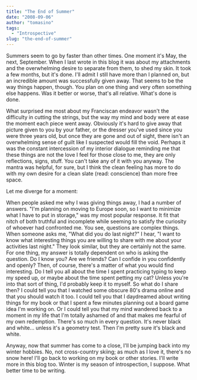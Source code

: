 ```yaml
---
title: "The End of Summer"
date: "2008-09-06"
author: "tomasino"
tags:
  - "Introspective"
slug: "the-end-of-summer"
---
```


Summers seem to go by faster than other times. One moment it's May, the
next, September. When I last wrote in this blog it was about my
attachments and the overwhelming desire to separate from them, to shed
my skin. It took a few months, but it's done. I'll admit I still have
more than I planned on, but an incredible amount was successfully given
away. That seems to be the way things happen, though. You plan on one
thing and very often something else happens. Was it better or worse,
that's all relative. What's done is done.

What surprised me most about my Franciscan endeavor wasn't the
difficulty in cutting the strings, but the way my mind and body were at
ease the moment each piece went away. Obviously it's hard to give away
that picture given to you by your father, or the dresser you've used
since you were three years old, but once they are gone and out of sight,
there isn't an overwhelming sense of guilt like I suspected would fill
the void. Perhaps it was the constant intercession of my interior
dialogue reminding me that these things are not the love I feel for
those close to me, they are only reflections, signs, stuff. You can't
take any of it with you anyway. The mantra was helpful, for sure, but I
think the clean feeling has more to do with my own desire for a clean
slate (read: conscience) than more free space.

Let me diverge for a moment:

When people asked me why I was giving things away, I had a number of
answers. "I'm planning on moving to Europe soon, so I want to minimize
what I have to put in storage," was my most popular response. It fit
that nitch of both truthful and incomplete while seeming to satisfy the
curiosity of whoever had confronted me. You see, questions are complex
things. When someone asks me, "What did you do last night?" I hear, "I
want to know what interesting things you are willing to share with me
about your activities last night." They look similar, but they are
certainly not the same. For one thing, my answer is totally dependent on
who is asking the question. Do I know you? Are we friends? Can I confide
in you confidently and openly? Then, of course, there's a matter of what
you would find interesting. Do I tell you all about the time I spent
practicing typing to keep my speed up, or maybe about the time spent
petting my cat? Unless you're into that sort of thing, I'd probably keep
it to myself. So what do I share then? I could tell you that I watched
some obscure 80's drama online and that you should watch it too. I could
tell you that I daydreamed about writing things for my book or that I
spent a few minutes planning out a board game idea I'm working on. Or I
could tell you that my mind wandered back to a moment in my life that
I'm totally ashamed of and that makes me fearful of my own redemption.
There's so much in every question. It's never black and white... unless
it's a geometry test. Then I'm pretty sure it's black and white.

Anyway, now that summer has come to a close, I'll be jumping back into
my winter hobbies. No, not cross-country skiing; as much as I love it,
there's no snow here! I'll go back to working on my book or other
stories. I'll write more in this blog too. Winter is my season of
introspection, I suppose. What better time to be writing.
